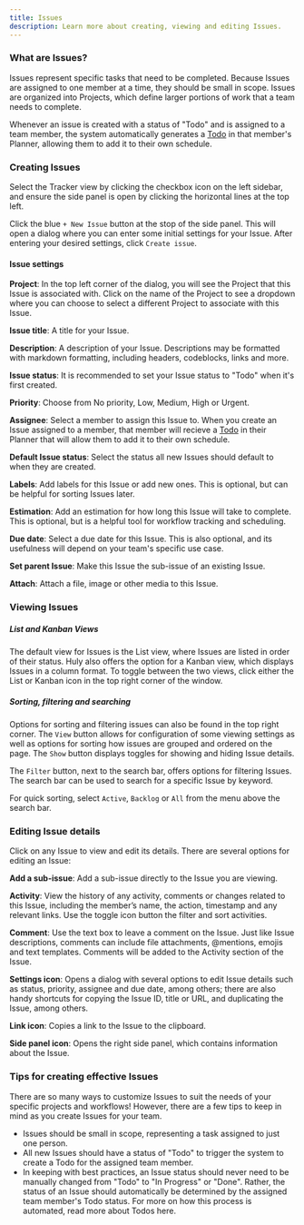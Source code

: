 ```yaml
---
title: Issues
description: Learn more about creating, viewing and editing Issues.
---
```


### What are Issues?

Issues represent specific tasks that need to be completed. Because Issues are assigned to one member at a time, they should be small in scope. Issues are organized into Projects, which define larger portions of work that a team needs to complete.

Whenever an issue is created with a status of "Todo" and is assigned to a team member, the system automatically generates a [Todo](../team-workflows/todos.mdx) in that member's Planner, allowing them to add it to their own schedule.

### Creating Issues

Select the Tracker view by clicking the checkbox icon on the left sidebar, and ensure the side panel is open by clicking the horizontal lines at the top left.

Click the blue `+ New Issue` button at the stop of the side panel. This will open a dialog where you can enter some initial settings for your Issue. After entering your desired settings, click `Create issue`.

#### Issue settings

**Project**: In the top left corner of the dialog, you will see the Project that this Issue is associated with. Click on the name of the Project to see a dropdown where you can choose to select a different Project to associate with this Issue.

**Issue title**: A title for your Issue.  

**Description**: A description of your Issue. Descriptions may be formatted with markdown formatting, including headers, codeblocks, links and more.

**Issue status**: It is recommended to set your Issue status to "Todo" when it's first created.  

**Priority**: Choose from No priority, Low, Medium, High or Urgent.

**Assignee**: Select a member to assign this Issue to. When you create an Issue assigned to a member, that member will recieve a [Todo](../team-workflows/todos.mdx) in their Planner that will allow them to add it to their own schedule.

**Default Issue status**: Select the status all new Issues should default to when they are created.

**Labels**: Add labels for this Issue or add new ones. This is optional, but can be helpful for sorting Issues later.

**Estimation**: Add an estimation for how long this Issue will take to complete. This is optional, but is a helpful tool for workflow tracking and scheduling.

**Due date**: Select a due date for this Issue. This is also optional, and its usefulness will depend on your team's specific use case.

**Set parent Issue**: Make this Issue the sub-issue of an existing Issue.

**Attach**: Attach a file, image or other media to this Issue.

### Viewing Issues

##### List and Kanban Views
The default view for Issues is the List view, where Issues are listed in order of their status. Huly also offers the option for a Kanban view, which displays Issues in a column format. To toggle between the two views, click either the List or Kanban icon in the top right corner of the window.

##### Sorting, filtering and searching
Options for sorting and filtering issues can also be found in the top right corner. The `View` button allows for configuration of some viewing settings as well as options for sorting how issues are grouped and ordered on the page. The `Show` button displays toggles for showing and hiding Issue details. 

The `Filter` button, next to the search bar, offers options for filtering Issues. The search bar can be used to search for a specific Issue by keyword.

For quick sorting, select `Active`, `Backlog` or `All` from the menu above the search bar.

### Editing Issue details

Click on any Issue to view and edit its details. There are several options for editing an Issue:

**Add a sub-issue**: Add a sub-issue directly to the Issue you are viewing.

**Activity**: View the history of any activity, comments or changes related to this Issue, including the member’s name, the action, timestamp and any relevant links. Use the toggle icon button the filter and sort activities.

**Comment**: Use the text box to leave a comment on the Issue. Just like Issue descriptions, comments can include file attachments, @mentions, emojis and text templates. Comments will be added to the Activity section of the Issue.

**Settings icon**: Opens a dialog with several options to edit Issue details such as status, priority, assignee and due date, among others; there are also handy shortcuts for copying the Issue ID, title or URL, and duplicating the Issue, among others.

**Link icon**: Copies a link to the Issue to the clipboard.

**Side panel icon**: Opens the right side panel, which contains information about the Issue.

### Tips for creating effective Issues

There are so many ways to customize Issues to suit the needs of your specific projects and workflows! However, there are a few tips to keep in mind as you create Issues for your team.

- Issues should be small in scope, representing a task assigned to just one person.
- All new Issues should have a status of "Todo" to trigger the system to create a Todo for the assigned team member.
- In keeping with best practices, an Issue status should never need to be manually changed from "Todo" to "In Progress" or "Done". Rather, the status of an Issue should automatically be determined by the assigned team member's Todo status. For more on how this process is automated, read more about Todos here.
